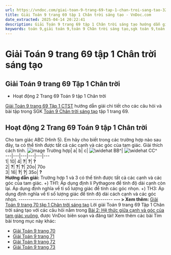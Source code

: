 ```yaml
---
url: https://vndoc.com/giai-toan-9-trang-69-tap-1-chan-troi-sang-tao-324951
title: Giải Toán 9 trang 69 tập 1 Chân trời sáng tạo - VnDoc.com
date_extracted: 2025-04-14 20:22:41
description: Giải Toán 9 trang 69 tập 1 Chân trời sáng tạo hướng dẫn giải chi tiết các câu hỏi và bài tập trong SGK Toán 9 Chân trời sáng tạo tập 1.
keywords: toán 9,giải toán 9,toán 9 Chân trời sáng tạo,sgk toán 9,toán lớp 9,toán lớp 9 Chân trời sáng tạo,sgk toán 9 Chân trời sáng tạo,toán 9 ctst,giải sgk toán 9 Chân trời sáng tạo,toán 9 Chân trời sáng tạo tập 1,giải bài tập toán 9 Chân trời sáng tạo,Hệ thức giữa cạnh và góc của tam giác vuông,toán 9 Chân trời sáng tạo tập 1 trang 71,toán 9 Chân trời trang 69,toán 9 Chân trời sáng tạo tập 1 trang 70,toán 9 trang 69,giải toán 9 trang 69,toán 9 trang 69 chân trời,giải toán 9 trang 69 chân trời
---
```


# Giải Toán 9 trang 69 tập 1 Chân trời sáng tạo
## **Giải Toán 9 trang 69 Tập 1 Chân trời**
  * Hoạt động 2 Trang 69 Toán 9 tập 1 Chân trời

[Giải Toán 9 trang 69 Tập 1 CTST](<https://vndoc.com/giai-toan-9-trang-69-tap-1-chan-troi-sang-tao-324951>) hướng dẫn giải chi tiết cho các câu hỏi và bài tập trong SGK [Toán 9 Chân trời sáng tạo](<https://vndoc.com/toan-9-chan-troi-sang-tao>) tập 1 trang 69.
## **Hoạt động 2 Trang 69 Toán 9 tập 1 Chân trời**
Cho tam giác ABC \(Hình 5\). Em hãy cho biết trong các trường hợp nào sau đây, ta có thể tính được tất cả các cạnh và các góc của tam giác. Giải thích cách tính.
![image](https://i.vdoc.vn/data/image/2024/07/24/638574093654461118.png)
Trường hợp| a| b| c| ![\\widehat B](https://i.vdoc.vn/data/image/blank.png)B^| ![\\widehat C](https://i.vdoc.vn/data/image/blank.png)C^  
---|---|---|---|---|---  
1| 10| 4| **?**| **?**| **?**  
2| **?**| **?**| **?**|  20o| 70o  
3| 16| **?**| **?**|  35o| **?**  
**Hướng dẫn giải:**
Trường hợp 1 và 3 có thể tính được tất cả các cạnh và các góc của tam giác.
+\) TH1:
Áp dụng định lí Pythagore để tính độ dài cạnh còn lại.
Áp dụng định nghĩa về tỉ số lượng giác để tính các góc nhọn.
+\) TH3:
Áp dụng định nghĩa về tỉ số lượng giác để tính độ dài cách cạnh và các góc nhọn.
\----------------------------------------------
**\--- > Xem thêm:** [Giải Toán 9 trang 70 tập 1 Chân trời sáng tạo](<https://vndoc.com/giai-toan-9-trang-70-tap-1-chan-troi-sang-tao-324954>)
Lời giải Toán 9 trang 69 Tập 1 Chân trời sáng tạo với các câu hỏi nằm trong [Bài 2: Hệ thức giữa cạnh và góc của tam giác vuông](<https://vndoc.com/giai-bai-tap-sgk-toan-lop-9-bai-4-mot-so-he-thuc-ve-canh-va-goc-trong-tam-giac-vuong-176043>), được VnDoc biên soạn và đăng tải\!
Xem thêm các bài Tìm bài trong mục này khác:
  * [Giải Toán 9 trang 70](</giai-toan-9-trang-70-tap-1-chan-troi-sang-tao-324954>)
  * [Giải Toán 9 trang 71](</giai-toan-9-trang-71-tap-1-chan-troi-sang-tao-324964>)
  * [Giải Toán 9 trang 72](</giai-toan-9-trang-72-tap-1-chan-troi-sang-tao-324969>)
  * [Giải Toán 9 trang 73](</giai-toan-9-trang-73-tap-1-chan-troi-sang-tao-324974>)

